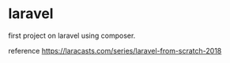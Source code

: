 # laravel

first project on laravel using composer.

reference https://laracasts.com/series/laravel-from-scratch-2018
